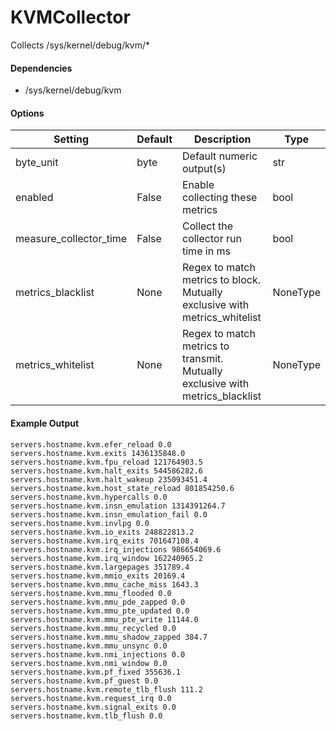 <!--This file was generated from the python source
Please edit the source to make changes
-->
KVMCollector
=====

Collects /sys/kernel/debug/kvm/*

#### Dependencies

 * /sys/kernel/debug/kvm


#### Options

Setting | Default | Description | Type
--------|---------|-------------|-----
byte_unit | byte | Default numeric output(s) | str
enabled | False | Enable collecting these metrics | bool
measure_collector_time | False | Collect the collector run time in ms | bool
metrics_blacklist | None | Regex to match metrics to block. Mutually exclusive with metrics_whitelist | NoneType
metrics_whitelist | None | Regex to match metrics to transmit. Mutually exclusive with metrics_blacklist | NoneType

#### Example Output

```
servers.hostname.kvm.efer_reload 0.0
servers.hostname.kvm.exits 1436135848.0
servers.hostname.kvm.fpu_reload 121764903.5
servers.hostname.kvm.halt_exits 544586282.6
servers.hostname.kvm.halt_wakeup 235093451.4
servers.hostname.kvm.host_state_reload 801854250.6
servers.hostname.kvm.hypercalls 0.0
servers.hostname.kvm.insn_emulation 1314391264.7
servers.hostname.kvm.insn_emulation_fail 0.0
servers.hostname.kvm.invlpg 0.0
servers.hostname.kvm.io_exits 248822813.2
servers.hostname.kvm.irq_exits 701647108.4
servers.hostname.kvm.irq_injections 986654069.6
servers.hostname.kvm.irq_window 162240965.2
servers.hostname.kvm.largepages 351789.4
servers.hostname.kvm.mmio_exits 20169.4
servers.hostname.kvm.mmu_cache_miss 1643.3
servers.hostname.kvm.mmu_flooded 0.0
servers.hostname.kvm.mmu_pde_zapped 0.0
servers.hostname.kvm.mmu_pte_updated 0.0
servers.hostname.kvm.mmu_pte_write 11144.0
servers.hostname.kvm.mmu_recycled 0.0
servers.hostname.kvm.mmu_shadow_zapped 384.7
servers.hostname.kvm.mmu_unsync 0.0
servers.hostname.kvm.nmi_injections 0.0
servers.hostname.kvm.nmi_window 0.0
servers.hostname.kvm.pf_fixed 355636.1
servers.hostname.kvm.pf_guest 0.0
servers.hostname.kvm.remote_tlb_flush 111.2
servers.hostname.kvm.request_irq 0.0
servers.hostname.kvm.signal_exits 0.0
servers.hostname.kvm.tlb_flush 0.0
```

